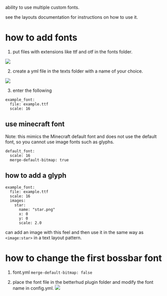ability to use multiple custom fonts.

see the layouts documentation for instructions on how to use it.

# how to add fonts
1. put files with extensions like ttf and otf in the fonts folder.

![](https://i.imgur.com/C2NbdUf.png)

2. create a yml file in the texts folder with a name of your choice.

![](https://i.imgur.com/r9TLnQR.png)

3. enter the following
```
example_font:
  file: example.ttf
  scale: 16
```

## use minecraft font
Note: this mimics the Minecraft default font and does not use the default font, so you cannot use image fonts such as glyphs.
```
default_font:
  scale: 16
  merge-default-bitmap: true
```

## how to add a glyph
```
example_font:
  file: example.ttf
  scale: 16
  images:
    star:
      name: "star.png"
      x: 0
      y: 0
      scale: 2.0
```
can add an image with this feel and then use it in the same way as `<image:star>` in a text layout pattern.

# how to change the first bossbar font
1. font.yml `merge-default-bitmap: false`

2. place the font file in the betterhud plugin folder and modify the font name in config.yml.
![](https://i.imgur.com/6BzNqrc.png)
